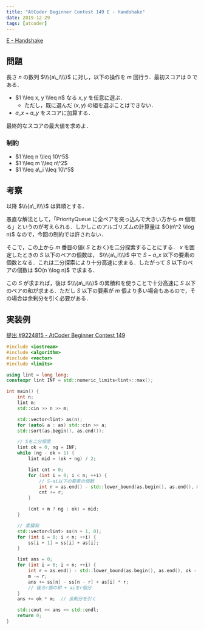 ```yaml
---
title: "AtCoder Beginner Contest 149 E - Handshake"
date: 2019-12-29
tags: [atcoder]
---
```


[E - Handshake](https://atcoder.jp/contests/abc149/tasks/abc149_e)

## 問題

長さ $n$ の数列 $\\\{a\_i\\\}$ に対し，以下の操作を $m$ 回行う．最初スコアは $0$ である．

- $1 \\leq x, y \\leq n$ なる $x, y$ を任意に選ぶ．
  - ただし，既に選んだ $(x, y)$ の組を選ぶことはできない．
- $a\_x + a\_y$ をスコアに加算する．

最終的なスコアの最大値を求めよ．

### 制約

- $1 \\leq n \\leq 10\^5$
- $1 \\leq m \\leq n\^2$
- $1 \\leq a\_i \\leq 10\^5$

## 考察

以降 $\\\{a\_i\\\}$ は昇順とする．

愚直な解法として，「PriorityQueue に全ペアを突っ込んで大きい方から $m$ 個取る」というのが考えられる．しかしこのアルゴリズムの計算量は $O(n\^2 \\log n)$ なので，今回の制約では許されない．

そこで，この上から $m$ 番目の値( $S$ とおく)を二分探索することにする． $x$ を固定したときの $S$ 以下のペアの個数は， $\\\{a\_i\\\}$ 中で $S - a\_x$ 以下の要素の個数となる．これは二分探索により十分高速に求まる．したがって $S$ 以下のペアの個数は $O(n \\log n)$ で求まる．

この $S$ が求まれば，後は $\\\{a\_i\\\}$ の累積和を使うことで十分高速に $S$ 以下のペアの和が求まる．ただし $S$ 以下の要素が $m$ 個より多い場合もあるので，その場合は余剰分を引く必要がある．

## 実装例

[提出 #9224815 - AtCoder Beginner Contest 149](https://atcoder.jp/contests/abc149/submissions/9224815)

```cpp
#include <iostream>
#include <algorithm>
#include <vector>
#include <limits>

using lint = long long;
constexpr lint INF = std::numeric_limits<lint>::max();

int main() {
    int n;
    lint m;
    std::cin >> n >> m;

    std::vector<lint> as(n);
    for (auto& a : as) std::cin >> a;
    std::sort(as.begin(), as.end());

    // Sを二分探索
    lint ok = 0, ng = INF;
    while (ng - ok > 1) {
        lint mid = (ok + ng) / 2;

        lint cnt = 0;
        for (int i = 0; i < n; ++i) {
            // S-ai以下の要素の個数
            int r = as.end() - std::lower_bound(as.begin(), as.end(), mid - as[i]);
            cnt += r;
        }

        (cnt < m ? ng : ok) = mid;
    }

    // 累積和
    std::vector<lint> ss(n + 1, 0);
    for (int i = 0; i < n; ++i) {
        ss[i + 1] = ss[i] + as[i];
    }

    lint ans = 0;
    for (int i = 0; i < n; ++i) {
        int r = as.end() - std::lower_bound(as.begin(), as.end(), ok - as[i]);
        m -= r;
        ans += ss[n] - ss[n - r] + as[i] * r;
        // 後ろr個の和 + aiをr個分
    }
    ans += ok * m;  // 余剰分を引く

    std::cout << ans << std::endl;
    return 0;
}
```

